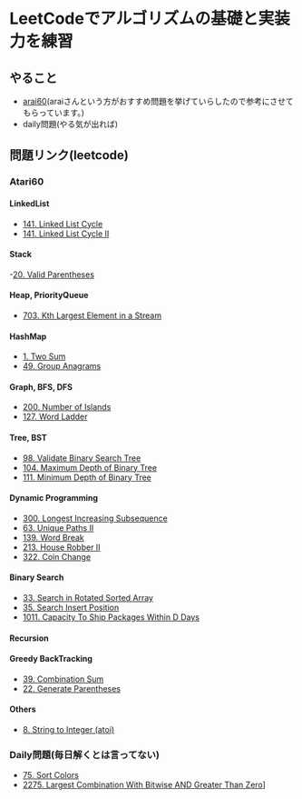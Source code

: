 # LeetCodeでアルゴリズムの基礎と実装力を練習


## やること
- [arai60](https://1kohei1.com/leetcode/)(araiさんという方がおすすめ問題を挙げていらしたので参考にさせてもらっています。)
- daily問題(やる気が出れば)



## 問題リンク(leetcode)

### Atari60


#### LinkedList
- [141. Linked List Cycle](https://leetcode.com/problems/linked-list-cycle/)
- [141. Linked List Cycle II](https://leetcode.com/problems/linked-list-cycle-ii/)

#### Stack
-[20. Valid Parentheses](https://leetcode.com/problems/valid-parentheses/)

#### Heap, PriorityQueue
- [703. Kth Largest Element in a Stream](https://leetcode.com/problems/kth-largest-element-in-a-stream/)

#### HashMap
- [1. Two Sum](https://leetcode.com/problems/two-sum/)
- [49. Group Anagrams](https://leetcode.com/problems/group-anagrams/)

#### Graph, BFS, DFS
- [200. Number of Islands](https://leetcode.com/problems/number-of-islands/)
- [127. Word Ladder](https://leetcode.com/problems/word-ladder/)

#### Tree, BST
- [98. Validate Binary Search Tree](https://leetcode.com/problems/validate-binary-search-tree/)
- [104. Maximum Depth of Binary Tree](https://leetcode.com/problems/maximum-depth-of-binary-tree/)
- [111. Minimum Depth of Binary Tree](https://leetcode.com/problems/minimum-depth-of-binary-tree/)

#### Dynamic Programming
- [300. Longest Increasing Subsequence](https://leetcode.com/problems/longest-increasing-subsequence/)
- [63. Unique Paths II](https://leetcode.com/problems/unique-paths-ii/)
- [139. Word Break](https://leetcode.com/problems/word-break/)
- [213. House Robber II](https://leetcode.com/problems/house-robber-ii/)
- [322. Coin Change](https://leetcode.com/problems/coin-change/)

#### Binary Search
- [33. Search in Rotated Sorted Array](https://leetcode.com/problems/search-in-rotated-sorted-array/)
- [35. Search Insert Position](https://leetcode.com/problems/search-insert-position/)
- [1011. Capacity To Ship Packages Within D Days](https://leetcode.com/problems/capacity-to-ship-packages-within-d-days)


#### Recursion

#### Greedy BackTracking
- [39. Combination Sum](https://leetcode.com/problems/combination-sum/)
- [22. Generate Parentheses](https://leetcode.com/problems/generate-parentheses/)

#### Others
- [8. String to Integer (atoi)](https://leetcode.com/problems/string-to-integer-atoi/)


### Daily問題(毎日解くとは言ってない)
- [75. Sort Colors](https://leetcode.com/problems/sort-colors/?envType=daily-question&envId=2024-06-12)
- [2275. Largest Combination With Bitwise AND Greater Than Zero](https://leetcode.com/problems/largest-combination-with-bitwise-and-greater-than-zero/)]
